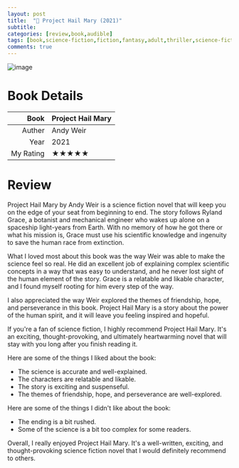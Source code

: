 ```yaml
---
layout: post
title:  "📖 Project Hail Mary (2021)"
subtitle:
categories: [review,book,audible]
tags: [book,science-fiction,fiction,fantasy,adult,thriller,science-fiction-fantasy,mystery,adventure,comedy,"2021",audible,andy weir,Google-Bard,review]
comments: true
---
```


![image](https://images-na.ssl-images-amazon.com/images/S/compressed.photo.goodreads.com/books/1597695864i/54493401.jpg)

# Book Details

Book|Project Hail Mary
--:|:--
Auther|Andy Weir
Year|2021
My Rating|★★★★★

# Review
Project Hail Mary by Andy Weir is a science fiction novel that will keep you on the edge of your seat from beginning to end. The story follows Ryland Grace, a botanist and mechanical engineer who wakes up alone on a spaceship light-years from Earth. With no memory of how he got there or what his mission is, Grace must use his scientific knowledge and ingenuity to save the human race from extinction.

What I loved most about this book was the way Weir was able to make the science feel so real. He did an excellent job of explaining complex scientific concepts in a way that was easy to understand, and he never lost sight of the human element of the story. Grace is a relatable and likable character, and I found myself rooting for him every step of the way.

I also appreciated the way Weir explored the themes of friendship, hope, and perseverance in this book. Project Hail Mary is a story about the power of the human spirit, and it will leave you feeling inspired and hopeful.

If you're a fan of science fiction, I highly recommend Project Hail Mary. It's an exciting, thought-provoking, and ultimately heartwarming novel that will stay with you long after you finish reading it.

Here are some of the things I liked about the book:
- The science is accurate and well-explained.
- The characters are relatable and likable.
- The story is exciting and suspenseful.
- The themes of friendship, hope, and perseverance are well-explored.

Here are some of the things I didn't like about the book:
- The ending is a bit rushed.
- Some of the science is a bit too complex for some readers.

Overall, I really enjoyed Project Hail Mary. It's a well-written, exciting, and thought-provoking science fiction novel that I would definitely recommend to others.